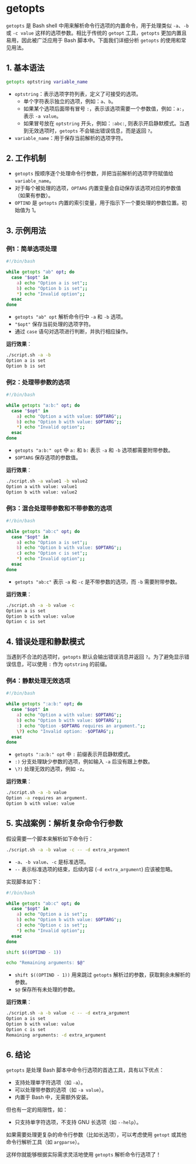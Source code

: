 # getopts

`getopts` 是 Bash shell 中用来解析命令行选项的内置命令，用于处理类似 `-a`、`-b` 或 `-c value` 这样的选项参数。相比于传统的 `getopt` 工具，`getopts` 更加内置且易用，因此被广泛应用于 Bash 脚本中。下面我们详细分析 `getopts` 的使用和常见用法。

## 1. 基本语法
```bash
getopts optstring variable_name
```
- `optstring`：表示选项字符列表，定义了可接受的选项。  
  - 单个字符表示独立的选项，例如：`a`、`b`。  
  - 如果某个选项后面带有冒号 `:`，表示该选项需要一个参数值，例如：`a:`，表示 `-a value`。  
  - 如果冒号放在 `optstring` 开头，例如：`:abc:`, 则表示开启静默模式。当遇到无效选项时，`getopts` 不会输出错误信息，而是返回 `?`。  
- `variable_name`：用于保存当前解析的选项字符。

## 2. 工作机制
- `getopts` 按顺序逐个处理命令行参数，并把当前解析的选项字符赋值给 `variable_name`。  
- 对于每个被处理的选项，`OPTARG` 内置变量会自动保存该选项对应的参数值（如果有参数）。  
- `OPTIND` 是 `getopts` 内置的索引变量，用于指示下一个要处理的参数位置。初始值为 1。

## 3. 示例用法
### 例1：简单选项处理
```bash
#!/bin/bash

while getopts "ab" opt; do
  case "$opt" in
    a) echo "Option a is set";;
    b) echo "Option b is set";;
    *) echo "Invalid option";;
  esac
done
```
- `getopts "ab" opt` 解析命令行中 `-a` 和 `-b` 选项。
- `"$opt"` 保存当前处理的选项字符。
- 通过 `case` 语句对选项进行判断，并执行相应操作。

**运行效果**：
```bash
./script.sh -a -b
Option a is set
Option b is set
```

### 例2：处理带参数的选项
```bash
#!/bin/bash

while getopts "a:b:" opt; do
  case "$opt" in
    a) echo "Option a with value: $OPTARG";;
    b) echo "Option b with value: $OPTARG";;
    *) echo "Invalid option";;
  esac
done
```
- `getopts "a:b:" opt` 中 `a:` 和 `b:` 表示 `-a` 和 `-b` 选项都需要附带参数。
- `$OPTARG` 保存选项的参数值。

**运行效果**：
```bash
./script.sh -a value1 -b value2
Option a with value: value1
Option b with value: value2
```

### 例3：混合处理带参数和不带参数的选项
```bash
#!/bin/bash

while getopts "ab:c" opt; do
  case "$opt" in
    a) echo "Option a is set";;
    b) echo "Option b with value: $OPTARG";;
    c) echo "Option c is set";;
    *) echo "Invalid option";;
  esac
done
```
- `getopts "ab:c"` 表示 `-a` 和 `-c` 是不带参数的选项，而 `-b` 需要附带参数。

**运行效果**：
```bash
./script.sh -a -b value -c
Option a is set
Option b with value: value
Option c is set
```

## 4. 错误处理和静默模式
当遇到不合法的选项时，`getopts` 默认会输出错误消息并返回 `?`。为了避免显示错误信息，可以使用 `:` 作为 `optstring` 的前缀。

### 例4：静默处理无效选项
```bash
#!/bin/bash

while getopts ":a:b:" opt; do
  case "$opt" in
    a) echo "Option a with value: $OPTARG";;
    b) echo "Option b with value: $OPTARG";;
    :) echo "Option -$OPTARG requires an argument.";;
    \?) echo "Invalid option: -$OPTARG";;
  esac
done
```
- `getopts ":a:b:" opt` 中 `:` 前缀表示开启静默模式。
- `:)` 分支处理缺少参数的选项，例如输入 `-a` 后没有跟上参数。
- `\?)` 处理无效的选项，例如 `-z`。

**运行效果**：
```bash
./script.sh -a -b value
Option -a requires an argument.
Option b with value: value
```

## 5. 实战案例：解析复杂命令行参数
假设需要一个脚本来解析如下命令行：
```bash
./script.sh -a -b value -c -- -d extra_argument
```
- `-a`、`-b value`、`-c` 是标准选项。
- `--` 表示标准选项的结束，后续内容 (`-d extra_argument`) 应该被忽略。

实现脚本如下：
```bash
#!/bin/bash

while getopts "ab:c" opt; do
  case "$opt" in
    a) echo "Option a is set";;
    b) echo "Option b with value: $OPTARG";;
    c) echo "Option c is set";;
    *) echo "Invalid option";;
  esac
done

shift $((OPTIND - 1))

echo "Remaining arguments: $@"
```
- `shift $((OPTIND - 1))` 用来跳过 `getopts` 解析过的参数，获取剩余未解析的参数。
- `$@` 保存所有未处理的参数。

**运行效果**：
```bash
./script.sh -a -b value -c -- -d extra_argument
Option a is set
Option b with value: value
Option c is set
Remaining arguments: -d extra_argument
```

## 6. 结论
`getopts` 是处理 Bash 脚本中命令行选项的首选工具，具有以下优点：
- 支持处理单字符选项（如 `-a`）。
- 可以处理带参数的选项（如 `-a value`）。
- 内置于 Bash 中，无需额外安装。
  

但也有一定的局限性，如：
- 只支持单字符选项，不支持 GNU 长选项（如 `--help`）。

如果需要处理更复杂的命令行参数（比如长选项），可以考虑使用 `getopt` 或其他命令行解析工具（如 `argparse`）。

这样你就能够根据实际需求灵活地使用 `getopts` 解析命令行选项了！